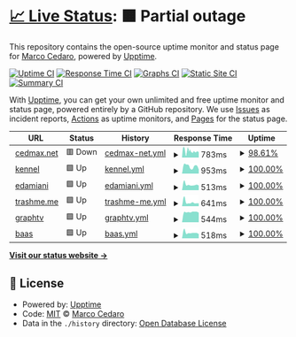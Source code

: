 # [📈 Live Status](https://cedmax.github.io/upptime): <!--live status--> **🟧 Partial outage**

This repository contains the open-source uptime monitor and status page for [Marco Cedaro](https://cedmax.com), powered by [Upptime](https://github.com/upptime/upptime).

[![Uptime CI](https://github.com/cedmax/upptime/workflows/Uptime%20CI/badge.svg)](https://github.com/upptime/upptime/actions?query=workflow%3A%22Uptime+CI%22)
[![Response Time CI](https://github.com/cedmax/upptime/workflows/Response%20Time%20CI/badge.svg)](https://github.com/upptime/upptime/actions?query=workflow%3A%22Response+Time+CI%22)
[![Graphs CI](https://github.com/cedmax/upptime/workflows/Graphs%20CI/badge.svg)](https://github.com/upptime/upptime/actions?query=workflow%3A%22Graphs+CI%22)
[![Static Site CI](https://github.com/cedmax/upptime/workflows/Static%20Site%20CI/badge.svg)](https://github.com/upptime/upptime/actions?query=workflow%3A%22Static+Site+CI%22)
[![Summary CI](https://github.com/cedmax/upptime/workflows/Summary%20CI/badge.svg)](https://github.com/upptime/upptime/actions?query=workflow%3A%22Summary+CI%22)

With [Upptime](https://upptime.js.org), you can get your own unlimited and free uptime monitor and status page, powered entirely by a GitHub repository. We use [Issues](https://github.com/cedmax/upptime/issues) as incident reports, [Actions](https://github.com/cedmax/upptime/actions) as uptime monitors, and [Pages](https://cedmax.github.io/upptime) for the status page.

<!--start: status pages-->
<!-- This summary is generated by Upptime (https://github.com/upptime/upptime) -->
<!-- Do not edit this manually, your changes will be overwritten -->
<!-- prettier-ignore -->
| URL | Status | History | Response Time | Uptime |
| --- | ------ | ------- | ------------- | ------ |
| <img alt="" src="https://favicons.githubusercontent.com/cedmax.net" height="13"> [cedmax.net](https://cedmax.net/ghost) | 🟥 Down | [cedmax-net.yml](https://github.com/cedmax/upptime/commits/master/history/cedmax-net.yml) | <details><summary><img alt="Response time graph" src="./graphs/cedmax-net/response-time-week.png" height="20"> 783ms</summary><br><a href="https://cedmax.github.io/upptime/history/cedmax-net"><img alt="Response time 854" src="https://img.shields.io/endpoint?url=https%3A%2F%2Fraw.githubusercontent.com%2Fcedmax%2Fupptime%2Fmaster%2Fapi%2Fcedmax-net%2Fresponse-time.json"></a><br><a href="https://cedmax.github.io/upptime/history/cedmax-net"><img alt="24-hour response time 844" src="https://img.shields.io/endpoint?url=https%3A%2F%2Fraw.githubusercontent.com%2Fcedmax%2Fupptime%2Fmaster%2Fapi%2Fcedmax-net%2Fresponse-time-day.json"></a><br><a href="https://cedmax.github.io/upptime/history/cedmax-net"><img alt="7-day response time 783" src="https://img.shields.io/endpoint?url=https%3A%2F%2Fraw.githubusercontent.com%2Fcedmax%2Fupptime%2Fmaster%2Fapi%2Fcedmax-net%2Fresponse-time-week.json"></a><br><a href="https://cedmax.github.io/upptime/history/cedmax-net"><img alt="30-day response time 854" src="https://img.shields.io/endpoint?url=https%3A%2F%2Fraw.githubusercontent.com%2Fcedmax%2Fupptime%2Fmaster%2Fapi%2Fcedmax-net%2Fresponse-time-month.json"></a><br><a href="https://cedmax.github.io/upptime/history/cedmax-net"><img alt="1-year response time 854" src="https://img.shields.io/endpoint?url=https%3A%2F%2Fraw.githubusercontent.com%2Fcedmax%2Fupptime%2Fmaster%2Fapi%2Fcedmax-net%2Fresponse-time-year.json"></a></details> | <details><summary><a href="https://cedmax.github.io/upptime/history/cedmax-net">98.61%</a></summary><a href="https://cedmax.github.io/upptime/history/cedmax-net"><img alt="All-time uptime 99.26%" src="https://img.shields.io/endpoint?url=https%3A%2F%2Fraw.githubusercontent.com%2Fcedmax%2Fupptime%2Fmaster%2Fapi%2Fcedmax-net%2Fuptime.json"></a><br><a href="https://cedmax.github.io/upptime/history/cedmax-net"><img alt="24-hour uptime 98.15%" src="https://img.shields.io/endpoint?url=https%3A%2F%2Fraw.githubusercontent.com%2Fcedmax%2Fupptime%2Fmaster%2Fapi%2Fcedmax-net%2Fuptime-day.json"></a><br><a href="https://cedmax.github.io/upptime/history/cedmax-net"><img alt="7-day uptime 98.61%" src="https://img.shields.io/endpoint?url=https%3A%2F%2Fraw.githubusercontent.com%2Fcedmax%2Fupptime%2Fmaster%2Fapi%2Fcedmax-net%2Fuptime-week.json"></a><br><a href="https://cedmax.github.io/upptime/history/cedmax-net"><img alt="30-day uptime 99.26%" src="https://img.shields.io/endpoint?url=https%3A%2F%2Fraw.githubusercontent.com%2Fcedmax%2Fupptime%2Fmaster%2Fapi%2Fcedmax-net%2Fuptime-month.json"></a><br><a href="https://cedmax.github.io/upptime/history/cedmax-net"><img alt="1-year uptime 99.26%" src="https://img.shields.io/endpoint?url=https%3A%2F%2Fraw.githubusercontent.com%2Fcedmax%2Fupptime%2Fmaster%2Fapi%2Fcedmax-net%2Fuptime-year.json"></a></details>
| <img alt="" src="https://favicons.githubusercontent.com/k.cedmax.net" height="13"> [kennel](https://k.cedmax.net/ghost) | 🟩 Up | [kennel.yml](https://github.com/cedmax/upptime/commits/master/history/kennel.yml) | <details><summary><img alt="Response time graph" src="./graphs/kennel/response-time-week.png" height="20"> 953ms</summary><br><a href="https://cedmax.github.io/upptime/history/kennel"><img alt="Response time 964" src="https://img.shields.io/endpoint?url=https%3A%2F%2Fraw.githubusercontent.com%2Fcedmax%2Fupptime%2Fmaster%2Fapi%2Fkennel%2Fresponse-time.json"></a><br><a href="https://cedmax.github.io/upptime/history/kennel"><img alt="24-hour response time 573" src="https://img.shields.io/endpoint?url=https%3A%2F%2Fraw.githubusercontent.com%2Fcedmax%2Fupptime%2Fmaster%2Fapi%2Fkennel%2Fresponse-time-day.json"></a><br><a href="https://cedmax.github.io/upptime/history/kennel"><img alt="7-day response time 953" src="https://img.shields.io/endpoint?url=https%3A%2F%2Fraw.githubusercontent.com%2Fcedmax%2Fupptime%2Fmaster%2Fapi%2Fkennel%2Fresponse-time-week.json"></a><br><a href="https://cedmax.github.io/upptime/history/kennel"><img alt="30-day response time 964" src="https://img.shields.io/endpoint?url=https%3A%2F%2Fraw.githubusercontent.com%2Fcedmax%2Fupptime%2Fmaster%2Fapi%2Fkennel%2Fresponse-time-month.json"></a><br><a href="https://cedmax.github.io/upptime/history/kennel"><img alt="1-year response time 964" src="https://img.shields.io/endpoint?url=https%3A%2F%2Fraw.githubusercontent.com%2Fcedmax%2Fupptime%2Fmaster%2Fapi%2Fkennel%2Fresponse-time-year.json"></a></details> | <details><summary><a href="https://cedmax.github.io/upptime/history/kennel">100.00%</a></summary><a href="https://cedmax.github.io/upptime/history/kennel"><img alt="All-time uptime 99.75%" src="https://img.shields.io/endpoint?url=https%3A%2F%2Fraw.githubusercontent.com%2Fcedmax%2Fupptime%2Fmaster%2Fapi%2Fkennel%2Fuptime.json"></a><br><a href="https://cedmax.github.io/upptime/history/kennel"><img alt="24-hour uptime 100.00%" src="https://img.shields.io/endpoint?url=https%3A%2F%2Fraw.githubusercontent.com%2Fcedmax%2Fupptime%2Fmaster%2Fapi%2Fkennel%2Fuptime-day.json"></a><br><a href="https://cedmax.github.io/upptime/history/kennel"><img alt="7-day uptime 100.00%" src="https://img.shields.io/endpoint?url=https%3A%2F%2Fraw.githubusercontent.com%2Fcedmax%2Fupptime%2Fmaster%2Fapi%2Fkennel%2Fuptime-week.json"></a><br><a href="https://cedmax.github.io/upptime/history/kennel"><img alt="30-day uptime 99.75%" src="https://img.shields.io/endpoint?url=https%3A%2F%2Fraw.githubusercontent.com%2Fcedmax%2Fupptime%2Fmaster%2Fapi%2Fkennel%2Fuptime-month.json"></a><br><a href="https://cedmax.github.io/upptime/history/kennel"><img alt="1-year uptime 99.75%" src="https://img.shields.io/endpoint?url=https%3A%2F%2Fraw.githubusercontent.com%2Fcedmax%2Fupptime%2Fmaster%2Fapi%2Fkennel%2Fuptime-year.json"></a></details>
| <img alt="" src="https://favicons.githubusercontent.com/notes.emanueladamiani.com" height="13"> [edamiani](https://notes.emanueladamiani.com/) | 🟩 Up | [edamiani.yml](https://github.com/cedmax/upptime/commits/master/history/edamiani.yml) | <details><summary><img alt="Response time graph" src="./graphs/edamiani/response-time-week.png" height="20"> 513ms</summary><br><a href="https://cedmax.github.io/upptime/history/edamiani"><img alt="Response time 554" src="https://img.shields.io/endpoint?url=https%3A%2F%2Fraw.githubusercontent.com%2Fcedmax%2Fupptime%2Fmaster%2Fapi%2Fedamiani%2Fresponse-time.json"></a><br><a href="https://cedmax.github.io/upptime/history/edamiani"><img alt="24-hour response time 493" src="https://img.shields.io/endpoint?url=https%3A%2F%2Fraw.githubusercontent.com%2Fcedmax%2Fupptime%2Fmaster%2Fapi%2Fedamiani%2Fresponse-time-day.json"></a><br><a href="https://cedmax.github.io/upptime/history/edamiani"><img alt="7-day response time 513" src="https://img.shields.io/endpoint?url=https%3A%2F%2Fraw.githubusercontent.com%2Fcedmax%2Fupptime%2Fmaster%2Fapi%2Fedamiani%2Fresponse-time-week.json"></a><br><a href="https://cedmax.github.io/upptime/history/edamiani"><img alt="30-day response time 554" src="https://img.shields.io/endpoint?url=https%3A%2F%2Fraw.githubusercontent.com%2Fcedmax%2Fupptime%2Fmaster%2Fapi%2Fedamiani%2Fresponse-time-month.json"></a><br><a href="https://cedmax.github.io/upptime/history/edamiani"><img alt="1-year response time 554" src="https://img.shields.io/endpoint?url=https%3A%2F%2Fraw.githubusercontent.com%2Fcedmax%2Fupptime%2Fmaster%2Fapi%2Fedamiani%2Fresponse-time-year.json"></a></details> | <details><summary><a href="https://cedmax.github.io/upptime/history/edamiani">100.00%</a></summary><a href="https://cedmax.github.io/upptime/history/edamiani"><img alt="All-time uptime 99.82%" src="https://img.shields.io/endpoint?url=https%3A%2F%2Fraw.githubusercontent.com%2Fcedmax%2Fupptime%2Fmaster%2Fapi%2Fedamiani%2Fuptime.json"></a><br><a href="https://cedmax.github.io/upptime/history/edamiani"><img alt="24-hour uptime 100.00%" src="https://img.shields.io/endpoint?url=https%3A%2F%2Fraw.githubusercontent.com%2Fcedmax%2Fupptime%2Fmaster%2Fapi%2Fedamiani%2Fuptime-day.json"></a><br><a href="https://cedmax.github.io/upptime/history/edamiani"><img alt="7-day uptime 100.00%" src="https://img.shields.io/endpoint?url=https%3A%2F%2Fraw.githubusercontent.com%2Fcedmax%2Fupptime%2Fmaster%2Fapi%2Fedamiani%2Fuptime-week.json"></a><br><a href="https://cedmax.github.io/upptime/history/edamiani"><img alt="30-day uptime 99.82%" src="https://img.shields.io/endpoint?url=https%3A%2F%2Fraw.githubusercontent.com%2Fcedmax%2Fupptime%2Fmaster%2Fapi%2Fedamiani%2Fuptime-month.json"></a><br><a href="https://cedmax.github.io/upptime/history/edamiani"><img alt="1-year uptime 99.82%" src="https://img.shields.io/endpoint?url=https%3A%2F%2Fraw.githubusercontent.com%2Fcedmax%2Fupptime%2Fmaster%2Fapi%2Fedamiani%2Fuptime-year.json"></a></details>
| <img alt="" src="https://favicons.githubusercontent.com/trashme.me" height="13"> [trashme.me](https://trashme.me/) | 🟩 Up | [trashme-me.yml](https://github.com/cedmax/upptime/commits/master/history/trashme-me.yml) | <details><summary><img alt="Response time graph" src="./graphs/trashme-me/response-time-week.png" height="20"> 641ms</summary><br><a href="https://cedmax.github.io/upptime/history/trashme-me"><img alt="Response time 660" src="https://img.shields.io/endpoint?url=https%3A%2F%2Fraw.githubusercontent.com%2Fcedmax%2Fupptime%2Fmaster%2Fapi%2Ftrashme-me%2Fresponse-time.json"></a><br><a href="https://cedmax.github.io/upptime/history/trashme-me"><img alt="24-hour response time 621" src="https://img.shields.io/endpoint?url=https%3A%2F%2Fraw.githubusercontent.com%2Fcedmax%2Fupptime%2Fmaster%2Fapi%2Ftrashme-me%2Fresponse-time-day.json"></a><br><a href="https://cedmax.github.io/upptime/history/trashme-me"><img alt="7-day response time 641" src="https://img.shields.io/endpoint?url=https%3A%2F%2Fraw.githubusercontent.com%2Fcedmax%2Fupptime%2Fmaster%2Fapi%2Ftrashme-me%2Fresponse-time-week.json"></a><br><a href="https://cedmax.github.io/upptime/history/trashme-me"><img alt="30-day response time 660" src="https://img.shields.io/endpoint?url=https%3A%2F%2Fraw.githubusercontent.com%2Fcedmax%2Fupptime%2Fmaster%2Fapi%2Ftrashme-me%2Fresponse-time-month.json"></a><br><a href="https://cedmax.github.io/upptime/history/trashme-me"><img alt="1-year response time 660" src="https://img.shields.io/endpoint?url=https%3A%2F%2Fraw.githubusercontent.com%2Fcedmax%2Fupptime%2Fmaster%2Fapi%2Ftrashme-me%2Fresponse-time-year.json"></a></details> | <details><summary><a href="https://cedmax.github.io/upptime/history/trashme-me">100.00%</a></summary><a href="https://cedmax.github.io/upptime/history/trashme-me"><img alt="All-time uptime 99.82%" src="https://img.shields.io/endpoint?url=https%3A%2F%2Fraw.githubusercontent.com%2Fcedmax%2Fupptime%2Fmaster%2Fapi%2Ftrashme-me%2Fuptime.json"></a><br><a href="https://cedmax.github.io/upptime/history/trashme-me"><img alt="24-hour uptime 100.00%" src="https://img.shields.io/endpoint?url=https%3A%2F%2Fraw.githubusercontent.com%2Fcedmax%2Fupptime%2Fmaster%2Fapi%2Ftrashme-me%2Fuptime-day.json"></a><br><a href="https://cedmax.github.io/upptime/history/trashme-me"><img alt="7-day uptime 100.00%" src="https://img.shields.io/endpoint?url=https%3A%2F%2Fraw.githubusercontent.com%2Fcedmax%2Fupptime%2Fmaster%2Fapi%2Ftrashme-me%2Fuptime-week.json"></a><br><a href="https://cedmax.github.io/upptime/history/trashme-me"><img alt="30-day uptime 99.82%" src="https://img.shields.io/endpoint?url=https%3A%2F%2Fraw.githubusercontent.com%2Fcedmax%2Fupptime%2Fmaster%2Fapi%2Ftrashme-me%2Fuptime-month.json"></a><br><a href="https://cedmax.github.io/upptime/history/trashme-me"><img alt="1-year uptime 99.82%" src="https://img.shields.io/endpoint?url=https%3A%2F%2Fraw.githubusercontent.com%2Fcedmax%2Fupptime%2Fmaster%2Fapi%2Ftrashme-me%2Fuptime-year.json"></a></details>
| <img alt="" src="https://favicons.githubusercontent.com/graphtv.dsgn.it" height="13"> [graphtv](https://graphtv.dsgn.it/) | 🟩 Up | [graphtv.yml](https://github.com/cedmax/upptime/commits/master/history/graphtv.yml) | <details><summary><img alt="Response time graph" src="./graphs/graphtv/response-time-week.png" height="20"> 544ms</summary><br><a href="https://cedmax.github.io/upptime/history/graphtv"><img alt="Response time 535" src="https://img.shields.io/endpoint?url=https%3A%2F%2Fraw.githubusercontent.com%2Fcedmax%2Fupptime%2Fmaster%2Fapi%2Fgraphtv%2Fresponse-time.json"></a><br><a href="https://cedmax.github.io/upptime/history/graphtv"><img alt="24-hour response time 513" src="https://img.shields.io/endpoint?url=https%3A%2F%2Fraw.githubusercontent.com%2Fcedmax%2Fupptime%2Fmaster%2Fapi%2Fgraphtv%2Fresponse-time-day.json"></a><br><a href="https://cedmax.github.io/upptime/history/graphtv"><img alt="7-day response time 544" src="https://img.shields.io/endpoint?url=https%3A%2F%2Fraw.githubusercontent.com%2Fcedmax%2Fupptime%2Fmaster%2Fapi%2Fgraphtv%2Fresponse-time-week.json"></a><br><a href="https://cedmax.github.io/upptime/history/graphtv"><img alt="30-day response time 535" src="https://img.shields.io/endpoint?url=https%3A%2F%2Fraw.githubusercontent.com%2Fcedmax%2Fupptime%2Fmaster%2Fapi%2Fgraphtv%2Fresponse-time-month.json"></a><br><a href="https://cedmax.github.io/upptime/history/graphtv"><img alt="1-year response time 535" src="https://img.shields.io/endpoint?url=https%3A%2F%2Fraw.githubusercontent.com%2Fcedmax%2Fupptime%2Fmaster%2Fapi%2Fgraphtv%2Fresponse-time-year.json"></a></details> | <details><summary><a href="https://cedmax.github.io/upptime/history/graphtv">100.00%</a></summary><a href="https://cedmax.github.io/upptime/history/graphtv"><img alt="All-time uptime 99.82%" src="https://img.shields.io/endpoint?url=https%3A%2F%2Fraw.githubusercontent.com%2Fcedmax%2Fupptime%2Fmaster%2Fapi%2Fgraphtv%2Fuptime.json"></a><br><a href="https://cedmax.github.io/upptime/history/graphtv"><img alt="24-hour uptime 100.00%" src="https://img.shields.io/endpoint?url=https%3A%2F%2Fraw.githubusercontent.com%2Fcedmax%2Fupptime%2Fmaster%2Fapi%2Fgraphtv%2Fuptime-day.json"></a><br><a href="https://cedmax.github.io/upptime/history/graphtv"><img alt="7-day uptime 100.00%" src="https://img.shields.io/endpoint?url=https%3A%2F%2Fraw.githubusercontent.com%2Fcedmax%2Fupptime%2Fmaster%2Fapi%2Fgraphtv%2Fuptime-week.json"></a><br><a href="https://cedmax.github.io/upptime/history/graphtv"><img alt="30-day uptime 99.82%" src="https://img.shields.io/endpoint?url=https%3A%2F%2Fraw.githubusercontent.com%2Fcedmax%2Fupptime%2Fmaster%2Fapi%2Fgraphtv%2Fuptime-month.json"></a><br><a href="https://cedmax.github.io/upptime/history/graphtv"><img alt="1-year uptime 99.82%" src="https://img.shields.io/endpoint?url=https%3A%2F%2Fraw.githubusercontent.com%2Fcedmax%2Fupptime%2Fmaster%2Fapi%2Fgraphtv%2Fuptime-year.json"></a></details>
| <img alt="" src="https://favicons.githubusercontent.com/baas.dsgn.it" height="13"> [baas](https://baas.dsgn.it/) | 🟩 Up | [baas.yml](https://github.com/cedmax/upptime/commits/master/history/baas.yml) | <details><summary><img alt="Response time graph" src="./graphs/baas/response-time-week.png" height="20"> 518ms</summary><br><a href="https://cedmax.github.io/upptime/history/baas"><img alt="Response time 571" src="https://img.shields.io/endpoint?url=https%3A%2F%2Fraw.githubusercontent.com%2Fcedmax%2Fupptime%2Fmaster%2Fapi%2Fbaas%2Fresponse-time.json"></a><br><a href="https://cedmax.github.io/upptime/history/baas"><img alt="24-hour response time 450" src="https://img.shields.io/endpoint?url=https%3A%2F%2Fraw.githubusercontent.com%2Fcedmax%2Fupptime%2Fmaster%2Fapi%2Fbaas%2Fresponse-time-day.json"></a><br><a href="https://cedmax.github.io/upptime/history/baas"><img alt="7-day response time 518" src="https://img.shields.io/endpoint?url=https%3A%2F%2Fraw.githubusercontent.com%2Fcedmax%2Fupptime%2Fmaster%2Fapi%2Fbaas%2Fresponse-time-week.json"></a><br><a href="https://cedmax.github.io/upptime/history/baas"><img alt="30-day response time 571" src="https://img.shields.io/endpoint?url=https%3A%2F%2Fraw.githubusercontent.com%2Fcedmax%2Fupptime%2Fmaster%2Fapi%2Fbaas%2Fresponse-time-month.json"></a><br><a href="https://cedmax.github.io/upptime/history/baas"><img alt="1-year response time 571" src="https://img.shields.io/endpoint?url=https%3A%2F%2Fraw.githubusercontent.com%2Fcedmax%2Fupptime%2Fmaster%2Fapi%2Fbaas%2Fresponse-time-year.json"></a></details> | <details><summary><a href="https://cedmax.github.io/upptime/history/baas">100.00%</a></summary><a href="https://cedmax.github.io/upptime/history/baas"><img alt="All-time uptime 99.82%" src="https://img.shields.io/endpoint?url=https%3A%2F%2Fraw.githubusercontent.com%2Fcedmax%2Fupptime%2Fmaster%2Fapi%2Fbaas%2Fuptime.json"></a><br><a href="https://cedmax.github.io/upptime/history/baas"><img alt="24-hour uptime 100.00%" src="https://img.shields.io/endpoint?url=https%3A%2F%2Fraw.githubusercontent.com%2Fcedmax%2Fupptime%2Fmaster%2Fapi%2Fbaas%2Fuptime-day.json"></a><br><a href="https://cedmax.github.io/upptime/history/baas"><img alt="7-day uptime 100.00%" src="https://img.shields.io/endpoint?url=https%3A%2F%2Fraw.githubusercontent.com%2Fcedmax%2Fupptime%2Fmaster%2Fapi%2Fbaas%2Fuptime-week.json"></a><br><a href="https://cedmax.github.io/upptime/history/baas"><img alt="30-day uptime 99.82%" src="https://img.shields.io/endpoint?url=https%3A%2F%2Fraw.githubusercontent.com%2Fcedmax%2Fupptime%2Fmaster%2Fapi%2Fbaas%2Fuptime-month.json"></a><br><a href="https://cedmax.github.io/upptime/history/baas"><img alt="1-year uptime 99.82%" src="https://img.shields.io/endpoint?url=https%3A%2F%2Fraw.githubusercontent.com%2Fcedmax%2Fupptime%2Fmaster%2Fapi%2Fbaas%2Fuptime-year.json"></a></details>

<!--end: status pages-->

[**Visit our status website →**](https://cedmax.github.io/upptime)

## 📄 License

- Powered by: [Upptime](https://github.com/upptime/upptime)
- Code: [MIT](./LICENSE) © [Marco Cedaro](https://cedmax.com)
- Data in the `./history` directory: [Open Database License](https://opendatacommons.org/licenses/odbl/1-0/)
